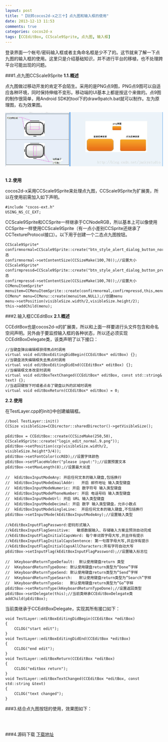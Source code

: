 ```yaml
---
layout: post
title: "【玩转cocos2d-x之三十】点九图和输入框的使用"
date: 2013-12-13 11:53
comments: true
categories: cocos2d-x
tags: [CCEditBox, CCScale9Sprite, 点九图, 输入框]
---
```

登录界面一个帐号/密码输入框或者主角命名框是少不了的。这节就来了解一下点九图的输入框的使用。这里只是介绍基础知识，并不进行平台的移植，也不处理跨平台可能出现的问题。


###1.点九图CCScale9Sprite
**1.1.概述**

点九图做过移动开发的肯定不会陌生。采用的是PNG点9图，PNG点9图可以自适应各种环境，同时保持伸缩不变形。移动端的UI基本上都是按这个来做的。点9图的制作很简单，用Android SDK的tool下的draw9patch.bat就可以制作。左为原理图，右为效果图。

<!-- more -->

<div align="center"><img src="/images/Blog/Play_cocos2dx_30/1.jpg" alt="" border="0" title="点九图" /><br></br></div>

**1.2.使用**

cocos2d-x采用CCScale9Sprite来处理点九图，CCScale9Sprite为扩展类，所以在使用前需加入如下声明。

	#include "cocos-ext.h"  
	USING_NS_CC_EXT;

CCScale9Sprite和CCSprite一样继承于CCNodeRGB，所以基本上可以像使用CCSprite一样使用CCScale9Sprite（有一点小差别CCSprite还继承了CCTextureProtocol接口）。以下用于创建一个二态点九图按钮。

    CCScale9Sprite* confirmnormal=CCScale9Sprite::create("btn_style_alert_dialog_button_normal.9.png");//normal态  
    confirmnormal->setContentSize(CCSizeMake(100,70));//设置大小  
    CCScale9Sprite* confirmpressd=CCScale9Sprite::create("btn_style_alert_dialog_button_pressed.9.png");//pressd态  
    confirmpressd->setContentSize(CCSizeMake(100,70));//设置大小  
    CCMenuItemSprite* menuitem=CCMenuItemSprite::create(confirmnormal,confirmpressd,this,menu_selector(TestLayer::btncallback));  
    CCMenu* menu=CCMenu::create(menuitem,NULL);//创建menu  
    menu->setPosition(visibleSize.width/2,visibleSize.height/2);  
    this->addChild(menu);  

###2.输入框CCEditBox
**2.1.概述**

CCEditBox也是cocos2d-x的扩展类，所以和上面一样要进行头文件包含和命名空间声明。另外由于要监控输入框的各种状态，所以还必须实现CCEditBoxDelegate类，该类声明了以下接口：

    //当键盘弹出编辑框获得焦点时调用  
    virtual void editBoxEditingDidBegin(CCEditBox* editBox) {};  
    //当键盘消失编辑框失去焦点时调用  
    virtual void editBoxEditingDidEnd(CCEditBox* editBox) {};  
    //当编辑框文本改变时调用  
    virtual void editBoxTextChanged(CCEditBox* editBox, const std::string& text) {};  
    //当返回键按下时或者点击了键盘以外的区域时调用  
    virtual void editBoxReturn(CCEditBox* editBox) = 0;  

**2.2.使用**

在TestLayer.cpp的init()中创建编辑框。

    //bool TestLayer::init()  
    CCSize visibleSize=CCDirector::sharedDirector()->getVisibleSize();  
      
    pEditBox = CCEditBox::create(CCSizeMake(250,50), CCScale9Sprite::create("login_edit_normal.9.png"));  
    pEditBox->setPosition(ccp(visibleSize.width/2, visibleSize.height*3/4));  
    pEditBox->setFontColor(ccRED);//设置字体颜色  
    pEditBox->setPlaceHolder("please input:");//设置预置文本  
    pEditBox->setMaxLength(8);//设置最大长度  
      
    //  kEditBoxInputModeAny: 开启任何文本的输入键盘,包括换行  
    //  kEditBoxInputModeEmailAddr:   开启 邮件地址 输入类型键盘  
    //  kEditBoxInputModeNumeric: 开启 数字符号 输入类型键盘  
    //  kEditBoxInputModePhoneNumber: 开启 电话号码 输入类型键盘  
    //  kEditBoxInputModeUrl: 开启 URL 输入类型键盘  
    //  kEditBoxInputModeDecimal: 开启 数字 输入类型键盘，允许小数点  
    //  kEditBoxInputModeSingleLine:  开启任何文本的输入键盘,不包括换行  
    pEditBox->setInputMode(kEditBoxInputModeAny);//设置输入类型  
      
    //kEditBoxInputFlagPassword:密码形式输入  
    //kEditBoxInputFlagSensitive:   敏感数据输入、存储输入方案且预测自动完成  
    //kEditBoxInputFlagInitialCapsWord: 每个单词首字母大写,并且伴有提示  
    //kEditBoxInputFlagInitialCapsSentence: 第一句首字母大写,并且伴有提示  
    //kEditBoxInputFlagInitialCapsAllCharacters:所有字符自动大写  
    pEditBox->setInputFlag(kEditBoxInputFlagPassword);//设置输入标志位  
      
    //  kKeyboardReturnTypeDefault:  默认使用键盘return 类型  
    //  kKeyboardReturnTypeDone: 默认使用键盘return类型为“Done”字样  
    //  kKeyboardReturnTypeSend: 默认使用键盘return类型为“Send”字样  
    //  kKeyboardReturnTypeSearch:   默认使用键盘return类型为“Search”字样  
    //  kKeyboardReturnTypeGo:   默认使用键盘return类型为“Go”字样  
    pEditBox->setReturnType(kKeyboardReturnTypeDone);//设置返回类型  
    pEditBox->setDelegate(this);//当前类继承CCEditBoxDelegate类  
    addChild(pEditBox);  

当前类继承于CCEditBoxDelegate，实现其所有接口如下：

    void TestLayer::editBoxEditingDidBegin(CCEditBox *editBox)  
    {  
    	CCLOG("start edit");  
    }  
    void TestLayer::editBoxEditingDidEnd(CCEditBox *editBox)  
    {  
    	CCLOG("end edit");  
    }  
    void TestLayer::editBoxReturn(CCEditBox *editBox)  
    {  
    	CCLOG("editbox return");  
    }  
    void TestLayer::editBoxTextChanged(CCEditBox *editBox, const std::string &text)  
    {  
    	CCLOG("text changed");  
    }  

###3.结合点九图按钮的使用，效果图如下：

<div align="center"><img src="http://img.blog.csdn.net/20131213102619421" alt="" border="0" title="效果" /><br></br></div>

###4.源码下载
[下载地址](http://download.csdn.net/detail/jackyvincefu/6707427)